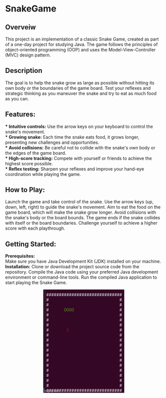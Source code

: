 # SnakeGame

<h2>Overveiw</h2>
<p>
This project is an implementation of a classic Snake Game, created as part of a one-day project for studying Java. 
The game follows the principles of object-oriented programming (OOP) and uses the Model-View-Controller (MVC) design pattern.
</p>

<h2> Description</h2>
<p> 
The goal is to help the snake grow as large as possible without hitting its own body or the boundaries of the game board. 
Test your reflexes and strategic thinking as you maneuver the snake and try to eat as much food as you can.
</p>
<h2> Features:</h2>
<p>
    <b>* Intuitive controls:</b> Use the arrow keys on your keyboard to control the snake's movement.<br>
    <b>* Growing snake:</b> Each time the snake eats food, it grows longer, presenting new challenges and opportunities.<br>
    <b>* Avoid collisions:</b> Be careful not to collide with the snake's own body or the edges of the game board.<br>
    <b>* High-score tracking:</b> Compete with yourself or friends to achieve the highest score possible.<br>
    <b>* Reflex testing:</b> Sharpen your reflexes and improve your hand-eye coordination while playing the game.
</p>
<h2>How to Play:</h2>
<p>
    Launch the game and take control of the snake.
    Use the arrow keys (up, down, left, right) to guide the snake's movement.
    Aim to eat the food on the game board, which will make the snake grow longer.
    Avoid collisions with the snake's body or the board bounds.
    The game ends if the snake collides with itself or the board boundaries.
    Challenge yourself to achieve a higher score with each playthrough.
</p>
<h2>Getting Started:</h2>
<p>
    <b>Prerequisites:</b><br>
    Make sure you have Java Development Kit (JDK) installed on your machine.
    <b>Installation:</b> Clone or download the project source code from the repository. 
    Compile the Java code using your preferred Java development environment or command-line tools.
    Run the compiled Java application to start playing the Snake Game.
</p>

 <div align="center">
  <img src="https://github.com/ShalevBenAharon/SnakeGame/raw/main/snakeGif.gif" alt="Alt Text" />
</div>





